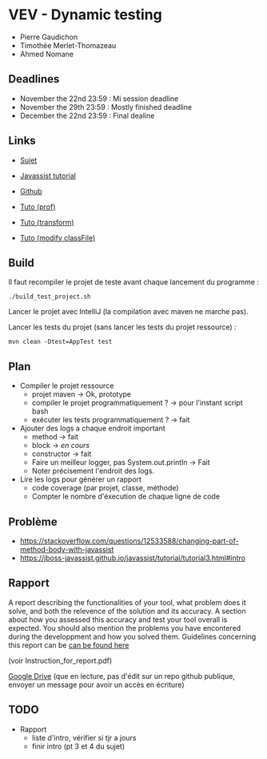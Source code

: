 

VEV - Dynamic testing
=====================

- Pierre Gaudichon
- Timothée Merlet-Thomazeau
- Ahmed Nomane


## Deadlines

- November the 22nd 23:59 : Mi session deadline
- November the 29th 23:59 : Mostly finished deadline
- December the 22nd 23:59 : Final dealine


## Links

- [Sujet](https://github.com/Software-Testing/Project-2017-2018)
- [Javassist tutorial](http://jboss-javassist.github.io/javassist/tutorial/tutorial.html)
- [Github](https://github.com/PierreGaudichon/vev-dynamic-testing)

- [Tuto (prof)](http://www.tomsquest.com/blog/2014/01/intro-java-agent-and-bytecode-manipulation/)
- [Tuto (transform)](http://blog.xebia.fr/2008/05/02/java-agent-instrumentez-vos-classes/)
- [Tuto (modify classFile)](https://jboss-javassist.github.io/javassist/tutorial/tutorial3.html#intro)


## Build

Il faut recompiler le projet de teste avant chaque lancement du programme :

    ./build_test_project.sh

Lancer le projet avec IntelliJ (la compilation avec maven ne marche pas).
    
Lancer les tests du projet (sans lancer les tests du projet ressource) :

    mvn clean -Dtest=AppTest test


## Plan

- Compiler le projet ressource
  + projet maven -> Ok, prototype
  + compiler le projet programmatiquement ? -> pour l'instant script bash
  + exécuter les tests programmatiquement ? -> fait
- Ajouter des logs a chaque endroit important
  + method -> fait
  + block -> *en cours*
  + constructor -> fait
  + Faire un meilleur logger, pas System.out.println -> Fait
  + Noter précisement l'endroit des logs.
- Lire les logs pour générer un rapport
  + code coverage (par projet, classe, méthode)
  + Compter le nombre d'éxecution de chaque ligne de code


## Problème

- https://stackoverflow.com/questions/12533588/changing-part-of-method-body-with-javassist
- https://jboss-javassist.github.io/javassist/tutorial/tutorial3.html#intro


## Rapport

A report describing the functionalities of your tool, what problem does it solve, and both the relevence of the solution and its accuracy. A section about how you assessed this accuracy and test your tool overall is expected. You should also mention the problems you have encontered during the developpment and how you solved them. Guidelines concerning this report can be [can be found here](http://people.rennes.inria.fr/Benoit.Baudry/wp-content/uploads/2013/09/Instructions_for_report.pdf)

(voir Instruction_for_report.pdf)

[Google Drive](https://docs.google.com/document/d/1Eq1y1_AFh_T2HYzo27jMtxkTGtQECQDQ8dcQJHb8dvY/edit?usp=sharing)
(que en lecture, pas d'édit sur un repo github publique, envoyer un message pour avoir un accès en écriture)


## TODO

- Rapport
  - liste d'intro, vérifier si tjr a jours
  - finir intro (pt 3 et 4 du sujet)